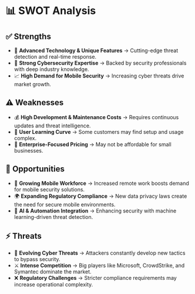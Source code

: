 # 📊 SWOT Analysis

## ✅ Strengths  
- 🚀 **Advanced Technology & Unique Features** → Cutting-edge threat detection and real-time response.  
- 🔐 **Strong Cybersecurity Expertise** → Backed by security professionals with deep industry knowledge.  
- 📈 **High Demand for Mobile Security** → Increasing cyber threats drive market growth.  

## ⚠️ Weaknesses  
- 💰 **High Development & Maintenance Costs** → Requires continuous updates and threat intelligence.  
- 📖 **User Learning Curve** → Some customers may find setup and usage complex.  
- 🏢 **Enterprise-Focused Pricing** → May not be affordable for small businesses. 

## 🎯 Opportunities  
- 📱 **Growing Mobile Workforce** → Increased remote work boosts demand for mobile security solutions.  
- 🌍 **Expanding Regulatory Compliance** → New data privacy laws create the need for secure mobile environments.  
- 🔄 **AI & Automation Integration** → Enhancing security with machine learning-driven threat detection.  

## ⚡ Threats  
- 🦠 **Evolving Cyber Threats** → Attackers constantly develop new tactics to bypass security.  
- ⚔️ **Intense Competition** → Big players like Microsoft, CrowdStrike, and Symantec dominate the market.  
- ❌ **Regulatory Challenges** → Stricter compliance requirements may increase operational complexity.  

